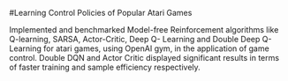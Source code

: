 #Learning Control Policies of Popular Atari Games

Implemented and benchmarked Model-free Reinforcement algorithms like Q-learning, SARSA, Actor-Critic, Deep Q- Learning and Double Deep Q-Learning for atari games, using OpenAI gym, in the application of game control.
Double DQN and Actor Critic displayed significant results in terms of faster training and sample efficiency respectively.
